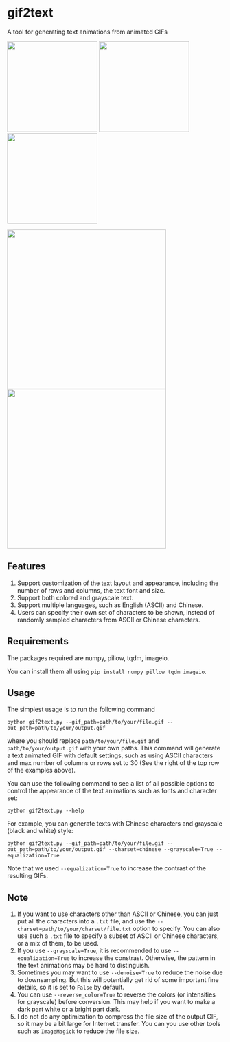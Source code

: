 # gif2text
A tool for generating text animations from animated GIFs

<p float="left">
  <img src="https://media.giphy.com/media/S7KCMwSDbYp0aZmJVf/giphy.gif" height="210" />
  <img src="https://media.giphy.com/media/h8ySH84tMHuUKg0ORX/giphy.gif" height="210" />
  <img src="https://media.giphy.com/media/Uq44xvgxtvtsNoejSQ/giphy.gif" height="210" />
</p>
<p float="left">
  <img src="https://media.giphy.com/media/l5JI56dZ1UhnehgmdE/giphy.gif" height="370" />
  <img src="https://media.giphy.com/media/JohGkJxRiXkgq11Cl7/giphy.gif" height="370" />
</p>

## Features
1. Support customization of the text layout and appearance, including the number of rows and columns, the text font and size.
2. Support both colored and grayscale text.
3. Support multiple languages, such as English (ASCII) and Chinese.
4. Users can specify their own set of characters to be shown, instead of randomly sampled characters from ASCII or Chinese characters.

## Requirements
The packages required are numpy, pillow, tqdm, imageio.

You can install them all using `pip install numpy pillow tqdm imageio`.

## Usage
The simplest usage is to run the following command
```
python gif2text.py --gif_path=path/to/your/file.gif --out_path=path/to/your/output.gif
```
where you should replace `path/to/your/file.gif` and `path/to/your/output.gif` with your own paths. This command will generate a text animated GIF with default settings, such as using ASCII characters and max number of columns or rows set to 30 (See the right of the top row of the examples above).

You can use the following command to see a list of all possible options to control the appearance of the text animations such as fonts and character set:
```
python gif2text.py --help
```

For example, you can generate texts with Chinese characters and grayscale (black and white) style:
```
python gif2text.py --gif_path=path/to/your/file.gif --out_path=path/to/your/output.gif --charset=chinese --grayscale=True --equalization=True
```
Note that we used `--equalization=True` to increase the contrast of the resulting GIFs.

## Note
1. If you want to use characters other than ASCII or Chinese, you can just put all the characters into a `.txt` file, and use the `--charset=path/to/your/charset/file.txt` option to specify. You can also use such a `.txt` file to specify a subset of ASCII or Chinese characters, or a mix of them, to be used.
2. If you use `--grayscale=True`, it is recommended to use `--equalization=True` to increase the constrast. Otherwise, the pattern in the text animations may be hard to distinguish.
3. Sometimes you may want to use `--denoise=True` to reduce the noise due to downsampling. But this will potentially get rid of some important fine details, so it is set to `False` by default.
4. You can use `--reverse_color=True` to reverse the colors (or intensities for grayscale) before conversion. This may help if you want to make a dark part white or a bright part dark.
5. I do not do any optimization to compress the file size of the output GIF, so it may be a bit large for Internet transfer. You can you use other tools such as `ImageMagick` to reduce the file size.
